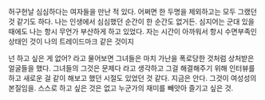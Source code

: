 허구헌날 심심하다는 여자들을 만난 적 있다. 어쩌면 한 두명을 제외하고는 모두 그랬던 것 같기도 하다.  나는 인생에서 심심했던 순간이 한 순간도 없거든. 심지어는 군대 있을 때에도 나는 항시 무언가 부산하게 하고 있었다. 자는 시간이 아까워서 항시 수면부족인 상태인 것이 나의 트레이드마크 같은 것이지

넌 하고 싶은 게 없어? 라고 물어보면 그녀들은 마치 가난을 폭로당한 것처럼 상처받은 얼굴들을 했다. 그녀들의 그것은 문제다 라고 생각하고 그걸 해결해주기 위해 인터뷰를 하고 새로운 걸 같이 해보고 했던 시절도 있었던 것 같다. 지금은 안다. 그것이 여성성의 본질임을. 스스로 하고 싶은 것은 없고 누군가의 재미를 빼앗아 즐기고 싶은 것. 